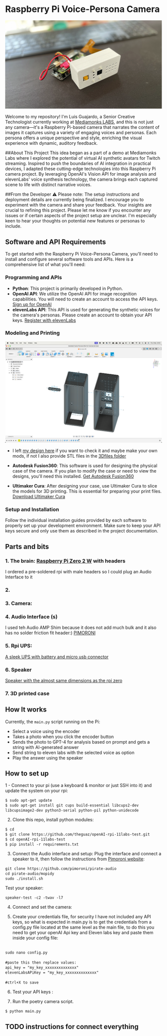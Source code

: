 # Raspberry Pi Voice-Persona Camera

![cover image](https://github.com/theguaz/openAI-rpi-11labs-test/blob/main/portada.png?raw=true)

Welcome to my repository! I'm Luis Guajardo, a Senior Creative Technologist currently working at [Mediamonks LABS](https://labs.monks.com/), and this is not just any camera—it's a Raspberry Pi-based camera that narrates the content of images it captures using a variety of engaging voices and personas. Each persona offers a unique perspective and style, enriching the visual experience with dynamic, auditory feedback.

##About This Project
This idea began as a part of a demo at Mediamonks Labs where I explored the potential of virtual AI synthetic avatars for Twitch streaming. Inspired to push the boundaries of AI integration in practical devices, I adapted these cutting-edge technologies into this Raspberry Pi camera project. By leveraging OpenAI's Vision API for image analysis and elevenLabs' voice synthesis technology, the camera brings each captured scene to life with distinct narrative voices.

##From the Developer
⚠️ Please note: The setup instructions and deployment details are currently being finalized. I encourage you to experiment with the camera and share your feedback. Your insights are crucial to refining this project. Please let me know if you encounter any issues or if certain aspects of the project setup are unclear. I'm especially keen to hear your thoughts on potential new features or personas to include.

## Software and API Requirements

To get started with the Raspberry Pi Voice-Persona Camera, you'll need to install and configure several software tools and APIs. Here is a comprehensive list of what you'll need:

### Programming and APIs
- **Python**: This project is primarily developed in Python.
- **OpenAI API**: We utilize the OpenAI API for image recognition capabilities. You will need to create an account to access the API keys. [Sign up for OpenAI](https://www.openai.com/)
- **elevenLabs API**: This API is used for generating the synthetic voices for the camera's personas. Please create an account to obtain your API keys. [Register with elevenLabs](https://elevenlabs.io/)

### Modeling and Printing


![3Dfile](https://github.com/theguaz/openAI-rpi-11labs-test/blob/main/3Dfiles/tha-case.png?raw=true)

- I left [my design here](https://a360.co/4a1NXJx) if you want to check it and maybe make your own mods, if not I also provide STL files in the [3Dfiles folder](https://github.com/theguaz/openAI-rpi-11labs-test/tree/main/3Dfiles)

- **Autodesk Fusion360**: This software is used for designing the physical case of the camera. If you plan to modify the case or need to view the designs, you'll need this installed. [Get Autodesk Fusion360](https://www.autodesk.com/products/fusion-360/overview)
- **Ultimaker Cura**: After designing your case, use Ultimaker Cura to slice the models for 3D printing. This is essential for preparing your print files. [Download Ultimaker Cura](https://ultimaker.com/software/ultimaker-cura)

### Setup and Installation
Follow the individual installation guides provided by each software to properly set up your development environment. Make sure to keep your API keys secure and only use them as described in the project documentation.




## Parts and bits
### 1. The brain: [Raspberry Pi Zero 2 W](https://www.raspberrypi.com/products/raspberry-pi-zero-2-w/) with headers

I ordered a pre-soldered rpi with male headers so I could plug an Audio Interface to it 

### 2. 
  
    
### 3. Camera: 


### 4. Audio Interface (s)
I used teh Audio AMP Shim because it does not add much bulk and it also has no solder friction fit header:) 
[PIMORONI](https://shop.pimoroni.com/products/audio-amp-shim-3w-mono-amp?variant=32341591064659)

### 5. Rpi UPS:
[A sleek UPS with battery and micro usb connector](https://www.amazon.nl/gp/product/B0BQ3X2W2S/ref=ppx_yo_dt_b_asin_title_o01_s00?ie=UTF8&psc=1)


### 6. Speaker
[Speaker with the almost same dimensions as the rpi zero](https://www.amazon.nl/gp/product/B0822Z4LPH/ref=ppx_yo_dt_b_asin_title_o03_s00?ie=UTF8&psc=1)


### 7. 3D printed case

## How It works

Currently, the `main.py` script running on the Pi:
- Select a voice using the encoder
- Takes a photo when you click the encoder button
- Sends the photo to GPT-4 for analysis based on prompt and gets a string with AI-generated answer
- Send string to eleven labs with the selected voice as option
- Play the answer using the speaker


## How to set up

1 - Connect to your pi (use a keyboard & monitor or just SSH into it) and update the system on your rpi:
```shell
$ sudo apt-get update
$ sudo apt-get install git cups build-essential libcups2-dev libcupsimage2-dev python3-serial python-pil python-unidecode
```

2. Clone this repo, install python modules:
```shell
$ cd
$ git clone https://github.com/theguaz/openAI-rpi-11labs-test.git
$ cd openAI-rpi-11labs-test 
$ pip install -r requirements.txt

```

3. Connect the Audio interface and setup:
Plug the interface and connect a speaker to it, then follow the instructions from [Pimoroni website](https://shop.pimoroni.com/products/audio-amp-shim-3w-mono-amp?variant=32341591064659):
```shell
git clone https://github.com/pimoroni/pirate-audio
cd pirate-audio/mopidy
sudo ./install.sh 
```
Test your speaker:
```shell
speaker-test -c2 -twav -l7
```

4. Connect and set the camera:


5. Create your credentials file, for security I have not included any API keys, so what is expected in main.py is to get the credentials from a config.py file located at the same level as the main file, to do this you need to get your openAI Api key and Eleven labs key and paste them inside your config file:
```shell

sudo nano config.py

#paste this then replace values:
api_key = "my_key_xxxxxxxxxxxxxx"
elevenLabsAPiKey = "my_key_xxxxxxxxxxxxxx"

#ctrl+X to save

```

6. Test your API keys :


7. Run the poetry camera script.
```shell
$ python main.py
```

## TODO instructions for connect everything
